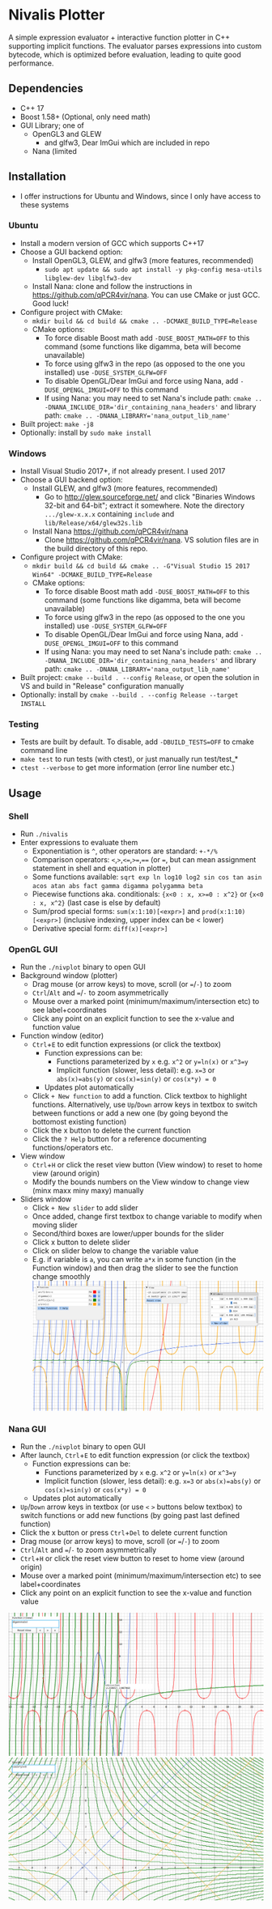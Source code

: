 # Nivalis Plotter

A simple expression evaluator + interactive function plotter in C++ supporting implicit functions.
The evaluator parses expressions into custom bytecode, which is optimized before evaluation, leading to quite good performance. 

## Dependencies
- C++ 17
- Boost 1.58+ (Optional, only need math)
- GUI Library; one of
    - OpenGL3 and GLEW
        - and glfw3, Dear ImGui which are included in repo
    - Nana (limited 

## Installation

- I offer instructions for Ubuntu and Windows, since I only have access to these systems

### Ubuntu 
- Install a modern version of GCC which supports C++17
- Choose a GUI backend option:
    - Install OpenGL3, GLEW, and glfw3 (more features, recommended)
        - `sudo apt update && sudo apt install -y pkg-config mesa-utils libglew-dev libglfw3-dev`
    - Install Nana: clone and follow the instructions in <https://github.com/qPCR4vir/nana>. You can use CMake or just GCC. Good luck!
- Configure project with CMake:
    - `mkdir build && cd build && cmake .. -DCMAKE_BUILD_TYPE=Release`
    - CMake options:
        - To force disable Boost math add `-DUSE_BOOST_MATH=OFF` to this command (some functions like digamma, beta will become unavailable)
        - To force using glfw3 in the repo (as opposed to the one you installed) use `-DUSE_SYSTEM_GLFW=OFF`
        - To disable OpenGL/Dear ImGui and force using Nana, add
          `-DUSE_OPENGL_IMGUI=OFF` to this command 
        - If using Nana: you may need to set Nana's include path: `cmake .. -DNANA_INCLUDE_DIR='dir_containing_nana_headers'`
          and library path: `cmake .. -DNANA_LIBRARY='nana_output_lib_name'`
- Built project: `make -j8`
- Optionally: install by `sudo make install`

### Windows
- Install Visual Studio 2017+, if not already present. I used 2017
- Choose a GUI backend option:
    - Install GLEW, and glfw3 (more features, recommended)
        - Go to  <http://glew.sourceforge.net/> and click "Binaries Windows 32-bit and 64-bit"; extract it somewhere. Note the directory
            `.../glew-x.x.x` containing `include` and `lib/Release/x64/glew32s.lib`
    - Install Nana <https://github.com/qPCR4vir/nana>
        - Clone <https://github.com/qPCR4vir/nana>. VS solution files are in the build directory of this repo.
- Configure project with CMake:
    - `mkdir build && cd build && cmake .. -G"Visual Studio 15 2017 Win64" -DCMAKE_BUILD_TYPE=Release`
    - CMake options:
        - To force disable Boost math add `-DUSE_BOOST_MATH=OFF` to this command (some functions like digamma, beta will become unavailable)
        - To force using glfw3 in the repo (as opposed to the one you installed) use `-DUSE_SYSTEM_GLFW=OFF`
        - To disable OpenGL/Dear ImGui and force using Nana, add
          `-DUSE_OPENGL_IMGUI=OFF` to this command 
        - If using Nana: you may need to set Nana's include path: `cmake .. -DNANA_INCLUDE_DIR='dir_containing_nana_headers'`
          and library path: `cmake .. -DNANA_LIBRARY='nana_output_lib_name'`
- Built project: `cmake --build . --config Release`, or open the solution in VS and build in "Release" configuration manually
- Optionally: install by `cmake --build . --config Release --target INSTALL`

### Testing
- Tests are built by default. To disable, add `-DBUILD_TESTS=OFF` to cmake command line
- `make test` to run tests (with ctest), or just manually run test/test_*
- `ctest --verbose` to get more information (error line number etc.)

## Usage 
### Shell
- Run `./nivalis`
- Enter expressions to evaluate them
    - Exponentiation is `^`, other operators are standard: `+-*/%`
    - Comparison operators: `<`,`>`,`<=`,`>=`,`==` (or `=`, but can mean assignment statement in shell and equation in plotter)
    - Some functions available: `sqrt exp ln log10 log2 sin cos tan asin acos atan abs fact gamma digamma polygamma beta`
    - Piecewise functions aka. conditionals: `{x<0 : x, x>=0 : x^2}` or `{x<0 : x, x^2}` (last case is else by default)
    - Sum/prod special forms: `sum(x:1:10)[<expr>]` and `prod(x:1:10)[<expr>]` (inclusive indexing, upper index can be < lower)
    - Derivative special form: `diff(x)[<expr>]`

### OpenGL GUI
- Run the `./nivplot` binary to open GUI
- Background window (plotter)
    - Drag mouse (or arrow keys) to move, scroll (or `=`/`-`)  to zoom
    - `Ctrl`/`Alt` and `=`/`-` to zoom asymmetrically
    - Mouse over a marked point (minimum/maximum/intersection etc) to see label+coordinates
    - Click any point on an explicit function to see the x-value and function value
- Function window (editor)
    - `Ctrl`+`E` to edit function expressions (or click the textbox)
        - Function expressions can be:
            - Functions parameterized by `x` e.g. `x^2` or `y=ln(x)` or `x^3=y`
            - Implicit function (slower, less detail):
              e.g. `x=3` or `abs(x)=abs(y)` or `cos(x)=sin(y)` or `cos(x*y) = 0`
        - Updates plot automatically
    - Click `+ New function` to add a function. Click textbox to highlight functions. Alternatively, use `Up`/`Down` arrow keys in textbox to switch between functions or add a new one (by going beyond the bottomost existing function)
    - Click the x button to delete the current function
    - Click the `? Help` button for a reference documenting functions/operators etc.
- View window
    - `Ctrl`+`H` or click the reset view button (View window) to reset to home view (around origin)
    - Modify the bounds numbers on the View window to change view (minx maxx miny maxy) manually
- Sliders window
    - Click `+ New slider` to add slider
    - Once added, change first textbox to change variable to modify when moving slider
    - Second/third boxes are lower/upper bounds for the slider
    - Click x button to delete slider
    - Click on slider below to change the variable value
    - E.g. if variable is `a`, you can write `a*x` in some function (in the Function window) and then drag the slider to see the function change smoothly
![Screenshot of New GUI](https://github.com/sxyu/nivalis/blob/master/readme_img/screenshot2.png?raw=true)

### Nana GUI
- Run the `./nivplot` binary to open GUI
- After launch, `Ctrl`+`E` to edit function expression (or click the textbox)
    - Function expressions can be:
        - Functions parameterized by `x` e.g. `x^2` or `y=ln(x)` or `x^3=y`
        - Implicit function (slower, less detail):
          e.g. `x=3` or `abs(x)=abs(y)` or `cos(x)=sin(y)` or `cos(x*y) = 0`
    - Updates plot automatically
- `Up`/`Down` arrow keys in textbox (or use `<` `>` buttons below textbox) to switch functions or add new functions (by going past last defined function)
- Click the x button or press `Ctrl`+`Del` to delete current function
- Drag mouse (or arrow keys) to move, scroll (or `=`/`-`)  to zoom
- `Ctrl`/`Alt` and `=`/`-` to zoom asymmetrically
- `Ctrl`+`H` or click the reset view button to reset to home view (around origin)
- Mouse over a marked point (minimum/maximum/intersection etc) to see label+coordinates
- Click any point on an explicit function to see the x-value and function value

![Screenshot](https://github.com/sxyu/nivalis/blob/master/readme_img/screenshot.png?raw=true)
![Screenshot: implicit functions (older version)](https://github.com/sxyu/nivalis/blob/master/readme_img/implicit.png?raw=true)
